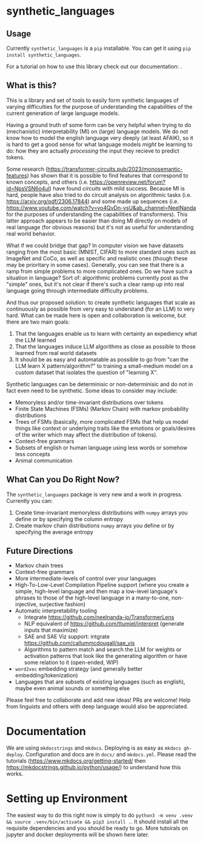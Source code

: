 # synthetic_languages
## Usage
Currently `synthetic_languages` is a `pip` installable. You can get it using `pip install synthetic_languages`.

For a tutorial on how to use this library check out our documentation: .

## What is this?
This is a library and set of tools to easily form synthetic languages of varying difficulties for the purpose of understanding the capabilities of the current generation of large language models.

Having a ground truth of some form can be very helpful when trying to do (mechanistic) interpretability (MI) on (large) language models. We do not know how to model the english language very deeply (at least AFAIK), so it is hard to get a good sense for what language models _might_ be learning to do: how they are actually _processing_ the input they recieve to predict tokens.

Some research (https://transformer-circuits.pub/2023/monosemantic-features) has shown that it is possible to find features that correspond to known concepts, and others (i.e. https://openreview.net/forum?id=NpsVSN6o4ul) have found _circuits_ with mild success. Because MI is hard, people have also tried to do circuit analysis on algorithmic tasks (i.e. https://arxiv.org/pdf/2306.17844) and some made up sequences (i.e. https://www.youtube.com/watch?v=yo4QvDn-vsU&ab_channel=NeelNanda for the purposes of understanding the capabilities of transformers). This latter approach appears to be easier than doing MI directly on models of real language (for obvious reasons) but it's not as useful for understanding real world behavior.

What if we could bridge that gap? In computer vision we have datasets ranging from the most basic (MNIST, CIFAR) to more standard ones such as ImageNet and CoCo, as well as specific and realistic ones (though these may be prioritary in some cases). Generally, you can see that there is a ramp from simple problems to more complicated ones. Do we have such a situation in language? Sort of: algorithmic problems currently post as the "simple" ones, but it's not clear if there's such a clear ramp up into real language going through intermediate difficulty problems.

And thus our proposed solution: to create synthetic languages that scale as continuously as possible from very easy to understand (for an LLM) to very hard. What can be made here is open and collaboration is welcome, but there are two main goals:
1. That the languages enable us to learn with certainty an expediency what the LLM learned
2. That the languages induce LLM algorithms as close as possible to those learned from real world datasets
3. It should be as easy and automatable as possible to go from "can the LLM learn X pattern/algorithm?" to training a small-medium model on a custom dataset that isolates the question of "learning X".

Synthetic languages can be determinisic or non-determinisic and do not in fact even need to be synthetic. Some ideas to consider may include:
- Memoryless and/or time-invariant distributions over tokens
- Finite State Machines (FSMs) (Markov Chain) with markov probability distributions
- Trees of FSMs (basically, more complicated FSMs that help us model things like context or underlying traits like the emotions or goals/desires of the writer which may affect the distribution of tokens).
- Context-free grammars
- Subsets of english or human language using less words or somehow less concepts
- Animal communication

## What Can you Do Right Now?
The `synthetic_languages` package is very new and a work in progress. Currently you can:
1. Create time-invariant memoryless distributions with `numpy` arrays you define or by specifying the column entropy
2. Create markov chain distributions `numpy` arrays you define or by specifying the average entropy

## Future Directions
- Markov chain trees
- Context-free grammars
- More intermediate-levels of control over your languages
- High-To-Low-Level Compilation Pipeline support (where you create a simple, high-level language and then map a low-level language's phrases to those of the high-level language in a many-to-one, non-injective, surjective fashion)
- Automatic interpretability tooling
    - Integrate https://github.com/neelnanda-io/TransformerLens
    - NLP equivalent of https://github.com/ttumiel/interpret (generate inputs that maximize)
    - SAE and SAE Viz support: intgrate https://github.com/callummcdougall/sae_vis
    - Algorithms to pattern match and search the LLM for weights or activation patterns that look like the generating algorithm or have some relation to it (open-ended, WIP)
- `word2vec` embedding strategy (and generally better embedding/tokenization)
- Languages that are subsets of existing languages (such as english), maybe even animal sounds or something else

Please feel free to collaborate and add new ideas! PRs are welcome! Help from linguists and others with deep language would also be appreciated.

# Documentation
We are using `mkdocstrings` and `mkdocs`. Deploying is as easy as `mkdocs gh-deploy`. Configuration and docs are in `docs/` and `mkdocs.yml`. Please read the tutorials (https://www.mkdocs.org/getting-started/ then https://mkdocstrings.github.io/python/usage/) to understand how this works.

# Setting up Environment
The easiest way to do this right now is simply to do `python3 -m venv .venv && source .venv/bin/activate && pip3 install .`. It should install all the requisite dependencies and you should be ready to go. More tutoirals on jupyter and docker deployments will be shown here later.
